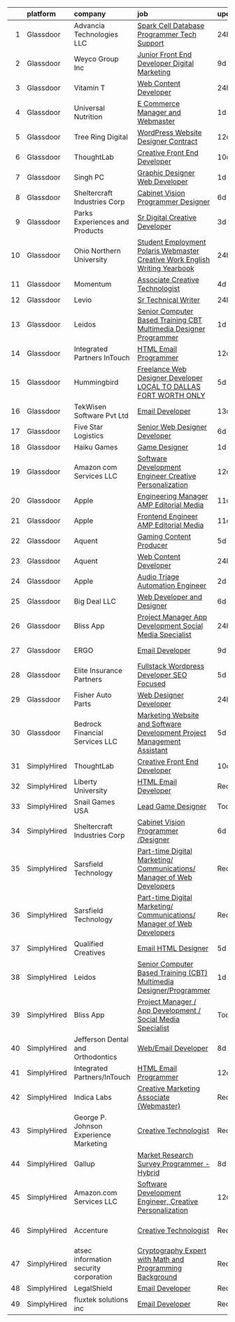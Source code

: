 

|    | platform    | company                                | job                                                                                                                                                                                                                                                                                                                                                                                                                                                                                                                                                                                                                                                                                                                                                                                                                                                                                                                                                                                                                                                                                                                                                                                                                                                                                                                                                                           | update_time   | location                 |
|---:|:------------|:---------------------------------------|:------------------------------------------------------------------------------------------------------------------------------------------------------------------------------------------------------------------------------------------------------------------------------------------------------------------------------------------------------------------------------------------------------------------------------------------------------------------------------------------------------------------------------------------------------------------------------------------------------------------------------------------------------------------------------------------------------------------------------------------------------------------------------------------------------------------------------------------------------------------------------------------------------------------------------------------------------------------------------------------------------------------------------------------------------------------------------------------------------------------------------------------------------------------------------------------------------------------------------------------------------------------------------------------------------------------------------------------------------------------------------|:--------------|:-------------------------|
|  1 | Glassdoor   | Advancia Technologies  LLC             | [Spark Cell   Database Programmer Tech Support](https://www.glassdoor.com/partner/jobListing.htm?pos=127&ao=1136043&s=58&guid=0000018267a92e9fb6ecbb5b707d817d&src=GD_JOB_AD&t=SR&vt=w&cs=1_70518ddd&cb=1659596517535&jobListingId=1008050215369&jrtk=3-0-1g9jqibmdkhrj801-1g9jqibmuia2b800-420de87f82c89afc-)                                                                                                                                                                                                                                                                                                                                                                                                                                                                                                                                                                                                                                                                                                                                                                                                                                                                                                                                                                                                                                                                | 24h           | Wichita Falls, TX        |
|  2 | Glassdoor   | Weyco Group Inc                        | [Junior Front End Developer Digital Marketing](https://www.glassdoor.com/partner/jobListing.htm?pos=108&ao=1110586&s=58&guid=0000018267a92e9fb6ecbb5b707d817d&src=GD_JOB_AD&t=SR&vt=w&ea=1&cs=1_959b7ae4&cb=1659596517532&jobListingId=1008028285226&cpc=B576E40E3A51D23B&jrtk=3-0-1g9jqibmdkhrj801-1g9jqibmuia2b800-0864ce1e1e6e8c6e--6NYlbfkN0C2wM9RKEAdoEZotfFaXSpEmhGLDXit4PIRXiY1cWrNKI8D1AUD9T14yWGaDgpOoa1yOUcfWwTzbFKLg4Ptb6fKgWvUdlITdb_LbB7xzYm3iedqSjRiN6CDg8yJrSWYJQRBVI-YkqqcTmQhRn3uYv9MdfxzB_HsdV7v4RNCor7Ls2Btnr9DzG_dn9cgI6ijFPTp1ckfaeezT4Nk-EBAF0WSwlWVp_Dg7dQnqrn2PpjAVKcdKonpqE-2pVQBBv3Oxx3hnbsSQ2iSZsx8Dnlh-Hisb2r3sdRy1Rp1oqcTIm-nyolDALQC40KYaJAljux-msYu1kJUddaJV1rPJ_9xTXxRRxrPQWHJKyN9eKepcm00tPoxYTTW02We7qfCRD6Q06G1wbUVWTniLyhI4hWeVdAheGeoLyGBRkdx-0vgy8rj2UFjm5ZE-JGGStqkuvc0Czmc8mWKJn714_z7AKbAN22enog8P135_9sPxnTSqPZUbwanQMT2vRclgaN5yeZ1LNlwzuJnCjuq0fPMagidzNRZK9dnxyusngo%3D)                                                                                                                                                                                                                                                                                                                                                                                                                                                         | 9d            | Milwaukee, WI            |
|  3 | Glassdoor   | Vitamin T                              | [Web Content Developer](https://www.glassdoor.com/partner/jobListing.htm?pos=117&ao=1110586&s=58&guid=0000018267a92e9fb6ecbb5b707d817d&src=GD_JOB_AD&t=SR&vt=w&cs=1_9d76c7dd&cb=1659596517533&jobListingId=1008050982939&cpc=2CAED5C921A5F994&jrtk=3-0-1g9jqibmdkhrj801-1g9jqibmuia2b800-9b47c492056784e2--6NYlbfkN0DMrcEu7yrtATojKJA7cEzGQ3FdRGWLh0CZQInL4ECGI6k5tN82kdM0OKoro5eXmjo25juUC15Bn1G4cRfi3ZWomLUombBVxYksRzLeiExQ_4Fim0RwU85ePscBrQDtHdwzZP8Ab7NonE8C-l656Cy7HQTPgWnq-6cWRaaH_V60TtGS9xVDvX7DEGazVZswTZe_7nDDzcP_njfIxB1S2I5H-TfpSa3nhYrnZl4l1t0ipEhLk17jeqJu3LFVRGsuv7Ir5fT95eBsE8gJnjJLYsDAnKUqrc0zP2fOj4W93nE39iBfzFKjdaCWZgKiZEzhk5Mgum1obI_u8YJCYs3zeoOumJ6CdQfH69u1Te2DhNaAo0DyFJl7WqVe_O_2D2f7QOSI8LdR7bfhfHPcgamC7GjtJNzpqv0jgsBd2bPaVy2QuHmtJVDSU5AHwVPJqJ58NNIPH-FcmKhnUg%3D%3D)                                                                                                                                                                                                                                                                                                                                                                                                                                                                                                                                                                       | 24h           | Remote                   |
|  4 | Glassdoor   | Universal Nutrition                    | [E Commerce Manager and Webmaster](https://www.glassdoor.com/partner/jobListing.htm?pos=104&ao=1110586&s=58&guid=0000018267a92e9fb6ecbb5b707d817d&src=GD_JOB_AD&t=SR&vt=w&ea=1&cs=1_2121bf4b&cb=1659596517532&jobListingId=1008047059403&cpc=22ABB673398E21F3&jrtk=3-0-1g9jqibmdkhrj801-1g9jqibmuia2b800-5a0ce60399e956e7--6NYlbfkN0DfhRLDY5E7BVY3xhBTAobuSaZ3WR2SqAJ-w4NHeQGDZ7IzEziFaDSE7AOGNV-rMUl3NURWQYvXixWGnhzd7FDwHeo8VpCU61AJefUcY6jIpQr9fMcHe5_Tc2LUsx8frwiH-AbuBGpg0eENpAsKoNV45Spp2-m-Xp7iUoy317tBOjScXipCI_3bV_3m9MfzGO320MmFcPter5Xm6WYhDhCawzRT5q-BI8yzoBOZP2vnj9iAQk72Vwvr0GygAvDiF4vCF6BFYIOERyu8UIRK6q_Lv9-50Vp9zDvwqHYnDVg5O_-AkG2I0_DrSqWK441S696MufC6mraYcs6yG0dnD0sxSEvYJHg0lZ86yWVfo3k5xRnLpjxkGe9CD2ik7SbMRyKuY9G_SSj9vVqy6f9Cen8L_871nPvyFiDrhLF9eU5EpuaHZQgL3M7kc36Cdud92_wPAIjd8OvqMtqwdvHt1uvX7PvO1LkweUUm1xmQdnqRxa1aizCAvf36Dnm1UScQ9E4kmkaw-fntGg%3D%3D)                                                                                                                                                                                                                                                                                                                                                                                                                                                                                       | 1d            | New Brunswick, NJ        |
|  5 | Glassdoor   | Tree Ring Digital                      | [WordPress Website Designer  Contract ](https://www.glassdoor.com/partner/jobListing.htm?pos=118&ao=1136043&s=58&guid=0000018267a92e9fb6ecbb5b707d817d&src=GD_JOB_AD&t=SR&vt=w&ea=1&cs=1_46f811ce&cb=1659596517534&jobListingId=1008023268607&jrtk=3-0-1g9jqibmdkhrj801-1g9jqibmuia2b800-8a16198373301fda-)                                                                                                                                                                                                                                                                                                                                                                                                                                                                                                                                                                                                                                                                                                                                                                                                                                                                                                                                                                                                                                                                   | 12d           | Remote                   |
|  6 | Glassdoor   | ThoughtLab                             | [Creative Front End Developer](https://www.glassdoor.com/partner/jobListing.htm?pos=120&ao=1136043&s=58&guid=0000018267a92e9fb6ecbb5b707d817d&src=GD_JOB_AD&t=SR&vt=w&cs=1_3a702f1d&cb=1659596517534&jobListingId=1008026573735&jrtk=3-0-1g9jqibmdkhrj801-1g9jqibmuia2b800-80fdb340d35ef9ec-)                                                                                                                                                                                                                                                                                                                                                                                                                                                                                                                                                                                                                                                                                                                                                                                                                                                                                                                                                                                                                                                                                 | 10d           | Remote                   |
|  7 | Glassdoor   | Singh PC                               | [Graphic Designer Web Developer](https://www.glassdoor.com/partner/jobListing.htm?pos=109&ao=1110586&s=58&guid=0000018267a92e9fb6ecbb5b707d817d&src=GD_JOB_AD&t=SR&vt=w&ea=1&cs=1_b5c6b8ec&cb=1659596517533&jobListingId=1008047935746&cpc=C63BD00756FD6F58&jrtk=3-0-1g9jqibmdkhrj801-1g9jqibmuia2b800-5c368c8f1994bc4b--6NYlbfkN0DqKMLcAIUKHWfrqBJvvS4sZmLmWZERQ79hXB6mVECSt8bvKOSjQVRuQro0ibVYf6hhkuB1lcUTL95g7zFvLu-N4_KPCJ1y54_XUEepgGiRgHcYBT82qYwY_lTufcJG4q9oTFvb9UHTCXZaW_b3Lpwzp_uc6_Ffca__N0ILXJqFPIHyqhrd2ec-pCQ-EfM1C75jCM046Y0DtYTV0PsEcOeU8Nlh5kyGAGd18l2dAU-k_wKXbQYucHXqkf7o0a-ByfsR5cI0VIimu-4gh0QpQFmbZAn4DyLQkX9Oa1yl0ut1fz-OBY1tQ1KajMFJz_-X_GihjFRf8f-H955Aa-Vl9iFVzR3zNhFOL9RyzEccwz73ZueDi65ce5UQVnWemxLZOg1jgai8XCCclG8h8w8Dl8YKK94oVJSV_egUOs4VOnHz8qBFq3TVU9oo_RvXNEuVX8IC_FQHNcGb0bxvYq-od1a-fdbOXtcfwk12fp_yEaVwI8vup1o4w92w3bZX41lKaj8%3D)                                                                                                                                                                                                                                                                                                                                                                                                                                                                                                       | 1d            | Remote                   |
|  8 | Glassdoor   | Sheltercraft Industries Corp           | [Cabinet Vision Programmer  Designer](https://www.glassdoor.com/partner/jobListing.htm?pos=119&ao=1136043&s=58&guid=0000018267a92e9fb6ecbb5b707d817d&src=GD_JOB_AD&t=SR&vt=w&ea=1&cs=1_bf153e28&cb=1659596517534&jobListingId=1008036007552&jrtk=3-0-1g9jqibmdkhrj801-1g9jqibmuia2b800-a09b330ed50b396d-)                                                                                                                                                                                                                                                                                                                                                                                                                                                                                                                                                                                                                                                                                                                                                                                                                                                                                                                                                                                                                                                                     | 6d            | Remote                   |
|  9 | Glassdoor   | Parks  Experiences and Products        | [Sr Digital Creative Developer](https://www.glassdoor.com/partner/jobListing.htm?pos=111&ao=1110586&s=58&guid=0000018267a92e9fb6ecbb5b707d817d&src=GD_JOB_AD&t=SR&vt=w&cs=1_f9da0792&cb=1659596517533&jobListingId=1008041989996&cpc=1CBFC3E34E2A31FF&jrtk=3-0-1g9jqibmdkhrj801-1g9jqibmuia2b800-a2226ded8fb2ed5d--6NYlbfkN0DAFTyt7pbDCC2JPO79CSdi1dIb81yjczP5qsKcZIxgiRd1qisRd4re16D_VG3-wzVrvaA4f4bC4kj7fm7-hmlU1Th1N4zf-b-RUuHy9YNoAce_Hw9TsL_bNmwVzSPJbtl3nTd4LUG-UjVXkrwZ-K7RlNVKiI4OqnG8DhrpkJQUkefMsA81Py8L014JTmLGIVisw5hGPvhHqdQM6Pgu2tywA0rhdHD_GVBY5_dJptaP9sAkIhKsuHbBgW-CmwFES3usRENTDuaNrMeOwjAhc54djvizqc9clGD8w6ZZsEHNSu1x6WUO_fs6Nxr0ZlHvUE5vy-RAmmUCIPR6Ps51T1gbnP_KWjcnq13oZ5nOa_PG4VTiIOLHeRnNQVP2L_4YLnctA9MQ6xib7AhHXX5hkB6fWMWMsPOtuvId6LWAE6koSAdL19_qinDAsgKJ8PZU-xU%3D)                                                                                                                                                                                                                                                                                                                                                                                                                                                                                                                                                                             | 3d            | Tampa, FL                |
| 10 | Glassdoor   | Ohio Northern University               | [Student Employment   Polaris Webmaster   Creative Work English Writing Yearbook](https://www.glassdoor.com/partner/jobListing.htm?pos=125&ao=1136043&s=58&guid=0000018267a92e9fb6ecbb5b707d817d&src=GD_JOB_AD&t=SR&vt=w&cs=1_6f94a97a&cb=1659596517534&jobListingId=1008051606567&jrtk=3-0-1g9jqibmdkhrj801-1g9jqibmuia2b800-01cc57b007123226-)                                                                                                                                                                                                                                                                                                                                                                                                                                                                                                                                                                                                                                                                                                                                                                                                                                                                                                                                                                                                                              | 24h           | Ada, OH                  |
| 11 | Glassdoor   | Momentum                               | [Associate Creative Technologist](https://www.glassdoor.com/partner/jobListing.htm?pos=129&ao=1136043&s=58&guid=0000018267a92e9fb6ecbb5b707d817d&src=GD_JOB_AD&t=SR&vt=w&ea=1&cs=1_56a3b0b2&cb=1659596517535&jobListingId=1008039176277&jrtk=3-0-1g9jqibmdkhrj801-1g9jqibmuia2b800-e48bf53b650c345b-)                                                                                                                                                                                                                                                                                                                                                                                                                                                                                                                                                                                                                                                                                                                                                                                                                                                                                                                                                                                                                                                                         | 4d            | Saint Louis, MO          |
| 12 | Glassdoor   | Levio                                  | [Sr  Technical Writer](https://www.glassdoor.com/partner/jobListing.htm?pos=106&ao=1110586&s=58&guid=0000018267a92e9fb6ecbb5b707d817d&src=GD_JOB_AD&t=SR&vt=w&ea=1&cs=1_4b475be6&cb=1659596517532&jobListingId=1008050046503&cpc=82ABD2B5CEB98952&jrtk=3-0-1g9jqibmdkhrj801-1g9jqibmuia2b800-8540f0faac2cf488--6NYlbfkN0DBoK1Jio9fP4rDiihF2iuspMZlKY6tB_9m3nT1lW7RsLpC89fnjRZWzH9nZ4_uwe7pga04Vv7h_MBeB0e_ucegTP9ZBbB9I2oLGHr__OPXZOVMoq0xjKHv5ZUdUVDOP5NHQpVEMZD43fk4BY7W1HUbNZcyNZM3dsni_9GDVhRMVyg2T0Nq6SQjLGtsOlzak5HrAcqf9A0hxloSizpi8B2_CIo3TbzTudLHG_S94PZQwW6uUXkJ2w6vcYM2r2ZJjumq5hJ-yeYECwZL7_h9hDuSn1UCkhMJseNJyTcEo1aqDR5-qag_4f9M7XLawn7hDk1IBScC5OW3KvvlniwTpKOg6jmfexH87ndLjfxMChhKSU6Ro-026JG4exFdGr3ncf1BEAV7_azbOpqKvhZ40jk90o7HjpyFNXlGBFgLKerPwiKiv-5kfqDADKlnJ6GhY2_mGeVGNECZCSH7CWLQ-MkoN3snramjYx6YvGShDhiMfaqRR0r3JZ4nLl_VmE8Ka2up6PiZ3TjUXg%3D%3D)                                                                                                                                                                                                                                                                                                                                                                                                                                                                                                   | 24h           | Remote                   |
| 13 | Glassdoor   | Leidos                                 | [Senior Computer Based Training  CBT  Multimedia Designer Programmer](https://www.glassdoor.com/partner/jobListing.htm?pos=102&ao=1110586&s=58&guid=0000018267a92e9fb6ecbb5b707d817d&src=GD_JOB_AD&t=SR&vt=w&cs=1_3de68cf0&cb=1659596517531&jobListingId=1008048615878&cpc=7E331B339EFC28D0&jrtk=3-0-1g9jqibmdkhrj801-1g9jqibmuia2b800-8a67ad533d4ac665--6NYlbfkN0CZUO70VSdYKA8PR3jfrSh5ljhqJhfDt0PzQCMubt8cRihWbmqO_-Ccw6DGinMZCyK3Duz__QFktc6Us2fwMv0dMcHnSIGQwaMdpDLG_Iio0_oG7baoiBkyv1hfQu2PFyA8BbIhj13hlj6YwFWRMnpOR_oD0FtSgpVUxiBVJJVJq3omTfwBPETp3-AzPDsHxLSmGAUE-8dZKTbOdqfCEel2HMC_Qah3u7MWB2I7zC3R2p3TL-RSR-7O3KEW6_CXDZQzkpOAIii21iQ-VH7Y-k_UeWFmn17ujIzpYOClBaMMCDNSCn0-5eDMvkLDi5TY2_IYWQ-Jh3OTUfxIlY38UHbgprMZn7dQKzvuen5okQMeCPD7dsg-JUvZGb8SwDitmuOnIBvvvAOWcgp2CJHyd0QO-xKScm91PYLdhcGHGf_fLN-L76cyJ7uDnW2G77-k-8h8GWUWavrO-ZVdGyZct8JJDGYATw2jiXxinU9lYO1Bi6rk4S7etlnkkkQpp4htjTmUSkHZMxrt3Sz4PudfoENxCvVh6IDK7rvMX3z_uMeV0zglb_k_5E47xJifOFbakfpNyZ2RyLv_xMb2-O9i94feBcmvDOuKh6JktTpYkJn7bVquHiza9zLdEK77mGOtP-p47G1IPEcZqEBTPLUopvwJDSBRJYKHhMVDtEAGiSedJiYQ9Tx6dH08)                                                                                                                                                                                                                                                                                     | 1d            | Reston, VA               |
| 14 | Glassdoor   | Integrated Partners InTouch            | [HTML Email Programmer](https://www.glassdoor.com/partner/jobListing.htm?pos=124&ao=1136043&s=58&guid=0000018267a92e9fb6ecbb5b707d817d&src=GD_JOB_AD&t=SR&vt=w&ea=1&cs=1_7962987e&cb=1659596517534&jobListingId=1008023210574&jrtk=3-0-1g9jqibmdkhrj801-1g9jqibmuia2b800-4b4a724bd138c34b-)                                                                                                                                                                                                                                                                                                                                                                                                                                                                                                                                                                                                                                                                                                                                                                                                                                                                                                                                                                                                                                                                                   | 12d           | Waltham, MA              |
| 15 | Glassdoor   | Hummingbird                            | [Freelance Web Designer Developer   LOCAL TO DALLAS FORT WORTH ONLY](https://www.glassdoor.com/partner/jobListing.htm?pos=103&ao=1110586&s=58&guid=0000018267a92e9fb6ecbb5b707d817d&src=GD_JOB_AD&t=SR&vt=w&ea=1&cs=1_c1a9ef60&cb=1659596517531&jobListingId=1008038353845&cpc=61B26E8FEFFA679F&jrtk=3-0-1g9jqibmdkhrj801-1g9jqibmuia2b800-6b9bd44cb71ec0a0--6NYlbfkN0AY4guaBc_odNxnJHTncvfwFu86WvDwtbc_K-gSZc1x5K7wdWHYCJnRhc0BEaIQIUd8vFYjU1_FI9NcsDjwHdImEPxd_ADqdj3xXEqiSd8xlQVVmIPoR5eMXuvfuP3Sp8LjBjI2JP7AQpBNOxgAV5D5HdIpr2ZJ538jsorUPfmLKL4MMVWHX7gAOvk0iQvaatrOVfI3ujCZER7GtLh3cCFONhd310vPkjdqnVc1AcV-bB_gBgAo20ys_3YfCBvJZFEmArSIRfK1D4b4Obw1VoF57fx3lbVN7hI5uvXbvamT5UN7RrFDPu-5hM96OD4-RjkkVJBePQ2lBnOfKS0mLCqG3MTP0OjDfGrUr0t2hlcN8lApCjPh4ENJ8J3_9OSjZUz21nQbx-y7SFA1m435ysR2Dzp2o6JgzA2hoOnO3LGIFeyfFLE_8TaJMeLK1yaXNd7LHwYsDXUrDP8pT0m50o30nEWqlfbFpWzkbLZmLeLYO95J-oLYfl-GDeGHZkxx5fwUXyj6OKMd026IIolR7mb_mdjXOsG5wDokmGYJ5Da8SVC3xCMcdumd7X6Qc4-Jkw8%3D)                                                                                                                                                                                                                                                                                                                                                                                                   | 5d            | Remote                   |
| 16 | Glassdoor   | TekWisen Software Pvt  Ltd             | [Email Developer](https://www.glassdoor.com/partner/jobListing.htm?pos=121&ao=1136043&s=58&guid=0000018267a92e9fb6ecbb5b707d817d&src=GD_JOB_AD&t=SR&vt=w&ea=1&cs=1_382dd65c&cb=1659596517534&jobListingId=1008019853083&jrtk=3-0-1g9jqibmdkhrj801-1g9jqibmuia2b800-990f2bd91e40ba0d-)                                                                                                                                                                                                                                                                                                                                                                                                                                                                                                                                                                                                                                                                                                                                                                                                                                                                                                                                                                                                                                                                                         | 13d           | Remote                   |
| 17 | Glassdoor   | Five Star Logistics                    | [Senior Web Designer Developer](https://www.glassdoor.com/partner/jobListing.htm?pos=128&ao=1136043&s=58&guid=0000018267a92e9fb6ecbb5b707d817d&src=GD_JOB_AD&t=SR&vt=w&ea=1&cs=1_0758a301&cb=1659596517535&jobListingId=1008035927246&jrtk=3-0-1g9jqibmdkhrj801-1g9jqibmuia2b800-b10de1e3c9d8b034-)                                                                                                                                                                                                                                                                                                                                                                                                                                                                                                                                                                                                                                                                                                                                                                                                                                                                                                                                                                                                                                                                           | 6d            | Remote                   |
| 18 | Glassdoor   | Haiku Games                            | [Game Designer](https://www.glassdoor.com/partner/jobListing.htm?pos=126&ao=1136043&s=58&guid=0000018267a92e9fb6ecbb5b707d817d&src=GD_JOB_AD&t=SR&vt=w&ea=1&cs=1_5807485c&cb=1659596517535&jobListingId=1008048307440&jrtk=3-0-1g9jqibmdkhrj801-1g9jqibmuia2b800-4a3aa3a02d2f231a-)                                                                                                                                                                                                                                                                                                                                                                                                                                                                                                                                                                                                                                                                                                                                                                                                                                                                                                                                                                                                                                                                                           | 1d            | Remote                   |
| 19 | Glassdoor   | Amazon com Services LLC                | [Software Development Engineer  Creative Personalization](https://www.glassdoor.com/partner/jobListing.htm?pos=123&ao=1136043&s=58&guid=0000018267a92e9fb6ecbb5b707d817d&src=GD_JOB_AD&t=SR&vt=w&cs=1_9a481ffc&cb=1659596517534&jobListingId=1008023508743&jrtk=3-0-1g9jqibmdkhrj801-1g9jqibmuia2b800-58db2169cdbec0c2-)                                                                                                                                                                                                                                                                                                                                                                                                                                                                                                                                                                                                                                                                                                                                                                                                                                                                                                                                                                                                                                                      | 12d           | Remote                   |
| 20 | Glassdoor   | Apple                                  | [Engineering Manager   AMP Editorial Media](https://www.glassdoor.com/partner/jobListing.htm?pos=114&ao=1110586&s=58&guid=0000018267a92e9fb6ecbb5b707d817d&src=GD_JOB_AD&t=SR&vt=w&cs=1_d539201d&cb=1659596517533&jobListingId=1008024270607&cpc=A65DF3A704A48F9B&jrtk=3-0-1g9jqibmdkhrj801-1g9jqibmuia2b800-489160a5bfd3f0e9--6NYlbfkN0BvKrLyj5gPmtZO9T8euul8TCxuuKNOtzRJOomxnwSEodTz2Bc-sPZl1dBMH13w-jOgyS3SlWV-Sgcv1TsyDpDhOvVjTfsbnizTnydvbZqFHAj3zBhlfjKg-3I-lW9zJ-SvJ7X6aCXy3WaP7QzmxebHTrLCTZVDenejh7u7tZQWxauR8KBwvRKp-sxWp3OhWJk7reFzaWbP9Jq1wSsYW8rt4_MDF21yPGpaE6jUSjnSHquSd4gWQuv3lWQATt08mWcV2skeY4Mj5ZGd19U3hCstBz9d_6-K27SDgaLChqzZ6AgYSVneBKVVM0ABT8MTpkPKnlRJyyYOazfr-8fmRGnvyBmlAe1CYurGx9EfG_cnzGrF3Ke8mbGYSNzi-8QgKhYJT-c8hnnkT_pO0NMzcKoW2ggjvv1Clvw6D32HB-V506i9YG7duGiKgBT38MglgGOzy62C9ELoNT8ugpAsWCcHRx4c82PFkpaL08GOquzU2zYy5oHDt2jRTd0C7qcwflDr-hIkfBjNKQuBQmGQxFRHOY5TnHd79LihArwZAk_GxS5UmCK4_fEWWIjci736_8RQveS1SxkTqnsZOxR3M22JdxsusBMnTkeOvDIuMG3nyRbAT6YGzVL8cTmW_HCnUZNcDYqigiNkkyfctWB7x48P78JfWXG5hLuu_r8R6jmPDTGuEPC5Nv3lOtTJe8C0kvdX9FWW7Wp52lMEh6ZviKTq-iQfHiFIa3iDI7wwG292YaVEhWhx7tCFyl2dO7gn0khS-yufk2AMD9P_rBlNrwiJD52c0o_4lZtdQUkE2bFUE06cEYFdBwXBkxQFVaoUDVLqfybW3q0zBGbtmnZeV9cmUdYF4q0SwGdl_8Oqm7igb7HYEUP9lC_Hki9G3dCLqOrmLw5WyCqAlJxb3MVIabUVgl97_8SFXsChcNsOsvfw2cczfEEwZ2nBvnBy6gl48-Et9S1S-MlBjyH9fuNb20p5NJx5LkOYM-I%3D) | 11d           | Seattle, WA              |
| 21 | Glassdoor   | Apple                                  | [Frontend Engineer   AMP Editorial Media](https://www.glassdoor.com/partner/jobListing.htm?pos=113&ao=1110586&s=58&guid=0000018267a92e9fb6ecbb5b707d817d&src=GD_JOB_AD&t=SR&vt=w&cs=1_a61501a2&cb=1659596517533&jobListingId=1008024270606&cpc=B076152010A3B66C&jrtk=3-0-1g9jqibmdkhrj801-1g9jqibmuia2b800-4b12b3431833ffd8--6NYlbfkN0BvKrLyj5gPmtZO9T8euul8TCxuuKNOtzRJOomxnwSEodTz2Bc-sPZl1dBMH13w-jOgyS3SlWV-Sv2D3n2qcGFHxcPB3OioAnFnSFe4hwGDEvSMsaJ9hBGzp8alAMOYBC6ct_BKrwcaAcow-v6PpWGdkyqueeig1epL8hR_5vfllRybp1SmEW1hEBmZkiMS-cc-orLqe2TzJjF5zJ7T-jwx2eKv3yNQqgZudEmpxmMmCJbjgeV0QH6WoCm8ZFP0cd8wcS9vMlcgW23iS8w41ekh8LQfPx11WVUiwGQZMKh1mt70lkyPIwOaUyO5wjfYHi8Z2bAl8vjDkit0kBV_H-zgx6K0auQHkQkn4Vc9KSfgsPB0rXNdaORe_V-D9pe5NjWtRQE2oQDp9wkSYEIxxfu0rq_hPwR14YZFEN4U8-kntqCczznFJaE0J2t1ulWCaBAp6INm777YsG03ErnX4EpkuHzDGXmuyzX__P9_EWnLmf8SK5A2vI8ZUoKMH6H5H83erfQ-w-val6x0GpU8JWvYs5AapxHhzazCVW8yOMuxc_hXw8wppvKt6wZZ8L5EcRr6sHQrbXrvzQRycUFIKaArXye_eDR1-ucEnL5YDdf6B3wj5l4RzcIVsBwDVDgOlo42lDbCCginQpMoRn8NZ6tpgocKw9w1F0ji-AfgB2HHUGeLsFugUgK8EpZaIiODCLFgy4NsVYT2KFMfjLBDF78qLElVkTkiBgSpCVTZVuDr5NDJDVyxBd1xmzoq9GDc3eAUcXj4p3lPI1RD13w_wIEJNlqdVAjPWiAvdF-3N1ZoCZA4CMZWgSzscak18fPenSCEAIujG7NzAgF15KjN3ZS-zcZtlSBwMAG0RWeXuDMeS7LBdHxNIYN-TJP5IzlOpx_dJH1kw996HGgtLyUk-uOQQXciFrAanBanx3ufkDoUkrUh1xcjOF_yCSd_tN8PhSY1i07RBkeop7OWS6-XqfVzxcX2ljTxrs4%3D)   | 11d           | Seattle, WA              |
| 22 | Glassdoor   | Aquent                                 | [Gaming Content Producer](https://www.glassdoor.com/partner/jobListing.htm?pos=115&ao=1110586&s=58&guid=0000018267a92e9fb6ecbb5b707d817d&src=GD_JOB_AD&t=SR&vt=w&cs=1_78a1d949&cb=1659596517533&jobListingId=1008038667563&cpc=A65DF3A704A48F9B&jrtk=3-0-1g9jqibmdkhrj801-1g9jqibmuia2b800-33c75bf263824ddb--6NYlbfkN0DMrcEu7yrtATojKJA7cEzGQ3FdRGWLh0CZQInL4ECGI9gD0Wolx9R2v-Aex0-GK07GDDYnO7rOFjoeWSaP8ONnMxQHs9knQoZybrYRhxaaPumYAzO8FriPu_NwZULDvbrQhiW6haB-stWEFeLqKe7gGTtL1MPYupFO4Pd_k1t400jBCx0C_y1seltMK_1v9eKAquofGOjP08uvH3LS4kJEw-cSWOILXHdpDgk28hwhNhZUisbEUMByOXMkWoj-ZJAlfjrb7JWpAhU3zMaOGXdiaXaQubhCjVTx-Ppu_5puXNadLoGLck9sdRjfXBdS8vnnM4h9PJRyc5pacD6GfJYlvnj70LTnR1UhS-aEVuTNFvBgeTEPO1L22rpmPZhrwOEYVK90YoeyRTShUOdiiEGVnHu9FCvjD9FZC_biyhHNySXR5i2f8eyYlw61oG3zdH4%3D)                                                                                                                                                                                                                                                                                                                                                                                                                                                                                                                                                                                   | 5d            | Redmond, WA              |
| 23 | Glassdoor   | Aquent                                 | [Web Content Developer](https://www.glassdoor.com/partner/jobListing.htm?pos=116&ao=1110586&s=58&guid=0000018267a92e9fb6ecbb5b707d817d&src=GD_JOB_AD&t=SR&vt=w&cs=1_d1cfc170&cb=1659596517533&jobListingId=1008051207584&cpc=2CAED5C921A5F994&jrtk=3-0-1g9jqibmdkhrj801-1g9jqibmuia2b800-e08a8f8f348d910f--6NYlbfkN0DMrcEu7yrtATojKJA7cEzGQ3FdRGWLh0CZQInL4ECGI9gD0Wolx9R2EDT7B77c2cRSY10wi-ePXNheSG7gDjxa5FNCFbNmEIeasKKYA0ugIgJ5M5hiwxoAqjcchqTo84j-mAea4vEC6WHXpYSprIu2IMoIXs7a8Uf5aMXHaokhYdDr4LT4qP6Vwbwzn2LgPGEwNQSbEMNAMwzdkgCrnB9CPO0JT9tsr5t0A9lo3zyjpRpQCVrY-z-4mwIzzfHHBno61hLtu-xQKzk0YKNPvxBxV_6pFuXJvzp8Q4l1gUboq157phkjhiTCnvKHLvVVnDeo_1LHKiuhNuzDmZ2NzsUca9_ECjLj6AjzXTCXf4LajN3107ERcbY_K3addNXwkOzIZoAu9kZ_R2htN5MDdY1bbdyisyaneaf5xZpn4CeYpPgRBr_6ri1OfTqW5kBPppPvhR-kG1NkAA%3D%3D)                                                                                                                                                                                                                                                                                                                                                                                                                                                                                                                                                                       | 24h           | Remote                   |
| 24 | Glassdoor   | Apple                                  | [Audio Triage Automation Engineer](https://www.glassdoor.com/partner/jobListing.htm?pos=112&ao=1110586&s=58&guid=0000018267a92e9fb6ecbb5b707d817d&src=GD_JOB_AD&t=SR&vt=w&cs=1_b31b5196&cb=1659596517533&jobListingId=1008046042859&cpc=8795CF9063CD573D&jrtk=3-0-1g9jqibmdkhrj801-1g9jqibmuia2b800-0fab0682647fd72b--6NYlbfkN0BvKrLyj5gPmtZO9T8euul8TCxuuKNOtzRJOomxnwSEodTz2Bc-sPZlt2Zgji_QUXGcKuOkWIrgOAYgu0CyBvfr27F7CT7PtRTKif-OMXm_SHlRcGhot_dtFQ5W4oeFZ6xNG22aTURHgfWa_rNXFv1RTwVdTuM_exeRwUYhIr-qwFy17q93pBhx_imeAzzptpEynW2GjgsXRd5XORSmzrAElW0oNvnL8B55_taGvwfapsRAJMEr7dDVqgkhSSYCayjK6udvW1n5lSeBhN0kdKkjHxdblJfx4CfLdRdTAafXDXdhXgeA5ptwyruokEkt4c4cfLSgAWmn7luMCBGi0hFN72vrflQ9jPYxW2mo0aOhFOtWjET_ZaSsAWkRDdNvC4fVMfI38kseIgI3clu3jHKVCY0tY6pX6YP3uXrJFC1AIk6b61c2BOp1rHVYmu3FrVd_trI-RDjCLcadSf8OH4-Ofu04Z3dW2FDZE3V48o8bati37uHnSiLpG1rssNQvXlzAv8S53sNd54jC-Uypc0J5ZziCEPP14wk2Rd8-oHHvS3DAofi49UmpKHLzaYdwbtx3k0RECR2XveWx-owGr0gB5kxYZ5TAmLsr61GER6dj4adfeXVrYaiDrn5WBV298TOE5yiTsPepjzRLbAVasGit93lA6lp_nNXRcGOT7fd3LU5k6dHvHKXxO4_vbyetep7IcNP_vXjvcWbjdnJEts83KbJvLFzmcOUNSSjF7Tkdy4vnyXMJtZpt88z3yPznRf-4cJNG9RC3QPzPjZ2BBrX_j-KKehfqd6UXwWo-k2p3ePdTjYhbp-bwIig6qs8mpyfD39JmaUuk0tqn1eUqKFLwkTJanmAcpjwLQGkkSzelWVtZ8hNfq2gkOi2eis8N8S6rdxHzESh46Ne5tbrBzO30BTpFj3ReYSlGL1UA1h-Re3ICeP0AW7L5jhUordyc6XqP2U4-LsVQL7txh5-ZNQzP)                        | 2d            | Cupertino, CA            |
| 25 | Glassdoor   | Big Deal LLC                           | [Web Developer and Designer](https://www.glassdoor.com/partner/jobListing.htm?pos=122&ao=1136043&s=58&guid=0000018267a92e9fb6ecbb5b707d817d&src=GD_JOB_AD&t=SR&vt=w&ea=1&cs=1_2a27fda9&cb=1659596517534&jobListingId=1008036489880&jrtk=3-0-1g9jqibmdkhrj801-1g9jqibmuia2b800-58333a8b0554d725-)                                                                                                                                                                                                                                                                                                                                                                                                                                                                                                                                                                                                                                                                                                                                                                                                                                                                                                                                                                                                                                                                              | 6d            | Remote                   |
| 26 | Glassdoor   | Bliss App                              | [Project Manager   App Development   Social Media Specialist](https://www.glassdoor.com/partner/jobListing.htm?pos=110&ao=1110586&s=58&guid=0000018267a92e9fb6ecbb5b707d817d&src=GD_JOB_AD&t=SR&vt=w&ea=1&cs=1_ec78c8bd&cb=1659596517533&jobListingId=1008051792749&cpc=654405A9B1E0A9F5&jrtk=3-0-1g9jqibmdkhrj801-1g9jqibmuia2b800-0fbff5077d6e4177--6NYlbfkN0CY12vTml02lr5_gvqCnOB1W2ips_1eHfdshtGyRnFTW7-RQmanByxHBQ8yWC15dHD8Jn4IpJBRVfNOfX58bglran3WmPylewVGeIN79oUJw_HID0COSj-Q_A8bQrc_FSzjamnB_5wwnD_Rc3kPV4SseeEj3wJg5gE0gUgDoimA2dywslJr9Nn6DkzOvzOut_4Tq0_1s3GQ7Yqfyw6esGgWzDIpjvBQrSRjVrX4lWxsw4JK-mwKsCmJipPPpe9qpWg_bWCkSU14ylYvO1aX29o2cwEELLBZG1ULBhCdMjx5P6Z9qaU-e8czCVzCzfQ16xfBf5yg-LJ5lh4h4qJopQciWnR1yU1QRx2KSc2dLac1_zPO0WL_FxiJpXgQdzYpYWmdF0XcSRodWqBLTilDeQliOPjOFbsZRqbHJm93Zy3g7bVk7zQV8z9m5PidaPyDmuwhkDZBJt3-FdDXcgM4ZEwh7zRhAWBBtcAymDutSy-zdsADcjHP_ae7aZR7MvioSHs%3D)                                                                                                                                                                                                                                                                                                                                                                                                                                                                          | 24h           | Remote                   |
| 27 | Glassdoor   | ERGO                                   | [Email Developer](https://www.glassdoor.com/partner/jobListing.htm?pos=130&ao=1136043&s=58&guid=0000018267a92e9fb6ecbb5b707d817d&src=GD_JOB_AD&t=SR&vt=w&ea=1&cs=1_e529f931&cb=1659596517535&jobListingId=1008028371596&jrtk=3-0-1g9jqibmdkhrj801-1g9jqibmuia2b800-d93bab4517ba546e-)                                                                                                                                                                                                                                                                                                                                                                                                                                                                                                                                                                                                                                                                                                                                                                                                                                                                                                                                                                                                                                                                                         | 9d            | New York, NY             |
| 28 | Glassdoor   | Elite Insurance Partners               | [Fullstack Wordpress Developer   SEO Focused ](https://www.glassdoor.com/partner/jobListing.htm?pos=105&ao=1110586&s=58&guid=0000018267a92e9fb6ecbb5b707d817d&src=GD_JOB_AD&t=SR&vt=w&ea=1&cs=1_a3371f24&cb=1659596517532&jobListingId=1008038395004&cpc=C3517E2410EFB392&jrtk=3-0-1g9jqibmdkhrj801-1g9jqibmuia2b800-bac5af38a22fd622--6NYlbfkN0B4jp5mfsiLEiFpPCxOna81i2z6rJx9ZIZWhVZJ6SFnYdlqv0DYR-dLNVlotwSV5EKTOTGIqqH9MOwg4rhelRZB8nc4OXusQqrymGw04Xwp5gRqxTbVhizsiMBm8IksntOKytpg6xkZ6i19zWe_rKdpoPKqmNgbBJNhe5wOzGUoj74mFy7Cl_Y5UygQLKCA2UULTVr2dkCtXlZKh2-62qdflb9aW_D-ETCXZFFuxcu2X3su7CTDMlUR7y0iDRIP8y8qZ0GsOSYfAwLzQbe9F2l_BOBh0kAV4mRe5P6DqT2abLZhQ95DSbEmKEYUh2iVLXPHxF0jtKZIdLNVF4MXBEsPBKsSrz0WfFo8fFhgQ2Wq3VIztMCMR3xYKwW9snSLctOO4QTQWSSeS19gOK3KjKJmfiDO5ouPyPtcOtaixzYK_p9FN3o2QRe-awv7t1vHrkj9Y8Msi2U81rIbyplyTs1j7kP2MW3Ml7KWJryASL-H-29k2QHh8mNDBZ0wGf2qmFkWtO3_mpTnVSK0hEonGM8HGMaTKOyBx5g%3D)                                                                                                                                                                                                                                                                                                                                                                                                                                                         | 5d            | Remote                   |
| 29 | Glassdoor   | Fisher Auto Parts                      | [Web Designer Developer](https://www.glassdoor.com/partner/jobListing.htm?pos=107&ao=1110586&s=58&guid=0000018267a92e9fb6ecbb5b707d817d&src=GD_JOB_AD&t=SR&vt=w&ea=1&cs=1_8b3e7b64&cb=1659596517532&jobListingId=1008049980771&cpc=F1339989C5CB8906&jrtk=3-0-1g9jqibmdkhrj801-1g9jqibmuia2b800-72e4c7244d33f192--6NYlbfkN0Ci1lZOkl7EPq1Tb9zx0TJtXKBHyuTkDgU0qmEursmk-wy6jDEKq5D_vKotDGaed2QlfOqkVYAWx6hcnxi-4JOxx5HG1Z-wFifsTVs63qx2r--kKmchPM2AXhBBngzdw7Ex_D7CtZL4MV4vfjyI2BHpvGCE-M1clj1qjIt70bg6qvUUXiRYWdSnNvdWxdtMgUbZP6BGTS10ZHlxb4sIUNzLnz0RbziZqzpZKCuXI5t5SmnzCgkyJtWdG9A5U4yMQ6WcQ5sgdlKO6RNeJPA5MWys-igHwoKbBMm3BM_uKVP1UTgrmwW7WllKOKKeQXFNi3aP9qbcIbBmPQ7tlsAegHMfVrZELXerz8x2GKvmeifZhRmkXImr3vSb2H6YC2CZZRpNrReAqMxRfqZsRrJlWqW8O1VUW1G0ZG7rfoA0HvsTyg8d5guTm5XeyIM_sx2geUR1G6XeGH4QdPdL9hthmMvWShsRroFKGxGqe8wU7_fUwsArXJuOuzlJR9pzHfS3zwacwX9dtNGliA%3D%3D)                                                                                                                                                                                                                                                                                                                                                                                                                                                                                                 | 24h           | Staunton, VA             |
| 30 | Glassdoor   | Bedrock Financial Services  LLC        | [Marketing  Website and Software Development Project Management Assistant](https://www.glassdoor.com/partner/jobListing.htm?pos=101&ao=1110586&s=58&guid=0000018267a92e9fb6ecbb5b707d817d&src=GD_JOB_AD&t=SR&vt=w&ea=1&cs=1_b96151f6&cb=1659596517531&jobListingId=1008038691601&cpc=020BE1DDE5A95971&jrtk=3-0-1g9jqibmdkhrj801-1g9jqibmuia2b800-fadcfac468fbff37--6NYlbfkN0DQhhFPqU4rUq9Wpc5KKnqLbXEAJaeUQTnyyuJ9IUK7qKRi3O00nhXquvA6nMJMYDByptNWWSWqkXTwYYGk6ftsBdewrByxXiV6DUpu1k_Fy0i2lWNs2O0igWut0-Slu-u3OW5zRpq4s7EdR34JLbJGBZa_Mk2CNPUqlW-OEBHWRKbRv7emvZOI0fHjoKFDGe67nS-Dtn_glxIIKFfLZXOG0rK8RrxQgXNVpfLnf4VR2tTBbc6mILfDebUQnEImK6KmRHKxS2BfDUTAyVd-5DmqOecwIHWHnw6O3K82WBE0ieDEXAwjzFGx7KNYj8-mHCR-2L0rsR1lCWTZtVWoXg8zUzDqu0AkfzfzkofFxhAnv8mUnYe2kvso_i6ybfBC9QQNCNwLhrWwptb2oxfbKNHOrfrWbDZ85f1Sq5KU6LC8AXTxQnqNqgLZ2b7dWVUU77b_kvddpsBGamdl2haMhuIK1wz9ROu5F3M3JSRpL1gF_FqxaDO-G8Cdoq522WySawLFVg1Wg1dw81TSH7zIra2hJhS-ypUdBKkEvgEzInutcZYSfuAHDg4Bp4ET5JbsCmBwMpXsSJnmdA%3D%3D)                                                                                                                                                                                                                                                                                                                                                                               | 5d            | Scottsdale, AZ           |
| 31 | SimplyHired | ThoughtLab                             | [Creative Front End Developer](https://www.simplyhired.com/job/mgyrVi9xGEdxnGefTgk-b1MEAbWAmB7-1ZjyK984IfKjhJP0_X6Krg?q=creative+programmer)                                                                                                                                                                                                                                                                                                                                                                                                                                                                                                                                                                                                                                                                                                                                                                                                                                                                                                                                                                                                                                                                                                                                                                                                                                  | 10d           | Remote                   |
| 32 | SimplyHired | Liberty University                     | [HTML Email Developer](https://www.simplyhired.com/job/eiuqa-nYZj4HuvTLRRJ7baHagOVr6te1yaP0tpWemQUOxM68dGFAMQ?q=creative+programmer)                                                                                                                                                                                                                                                                                                                                                                                                                                                                                                                                                                                                                                                                                                                                                                                                                                                                                                                                                                                                                                                                                                                                                                                                                                          | Recently      | Remote                   |
| 33 | SimplyHired | Snail Games USA                        | [Lead Game Designer](https://www.simplyhired.com/job/jZDrP-56JlyGIVlzzq6O7oZciCZatuuuAL4Ngw9zeS7vzEX0jtEshA?q=creative+programmer)                                                                                                                                                                                                                                                                                                                                                                                                                                                                                                                                                                                                                                                                                                                                                                                                                                                                                                                                                                                                                                                                                                                                                                                                                                            | Today         | Remote                   |
| 34 | SimplyHired | Sheltercraft Industries Corp           | [Cabinet Vision Programmer /Designer](https://www.simplyhired.com/job/AjW9o-qqSUolvfq8unfSpXYKQn61J4QRPaDMAQKVi82gs8CF9CFYjg?q=creative+programmer)                                                                                                                                                                                                                                                                                                                                                                                                                                                                                                                                                                                                                                                                                                                                                                                                                                                                                                                                                                                                                                                                                                                                                                                                                           | 6d            | Remote                   |
| 35 | SimplyHired | Sarsfield Technology                   | [Part-time Digital Marketing/ Communications/ Manager of Web Developers](https://www.simplyhired.com/job/macHK6dkeEfQn7hPYSxYcVYl8ceCtRP3O8HbIY1wHx7dXf80-SWHvw?q=creative+programmer)                                                                                                                                                                                                                                                                                                                                                                                                                                                                                                                                                                                                                                                                                                                                                                                                                                                                                                                                                                                                                                                                                                                                                                                        | Recently      | Remote                   |
| 36 | SimplyHired | Sarsfield Technology                   | [Part-time Digital Marketing/ Communications/ Manager of Web Developers](https://www.simplyhired.com/job/macHK6dkeEfQn7hPYSxYcVYl8ceCtRP3O8HbIY1wHx7dXf80-SWHvw?q=creative+programmer)                                                                                                                                                                                                                                                                                                                                                                                                                                                                                                                                                                                                                                                                                                                                                                                                                                                                                                                                                                                                                                                                                                                                                                                        | Recently      | Remote                   |
| 37 | SimplyHired | Qualified Creatives                    | [Email HTML Designer](https://www.simplyhired.com/job/U0cgQfoO-AnrrWdPVQnKgrN5wt3Ijs7aOi0pL0rsuXWeYtR2qS2jkg?q=creative+programmer)                                                                                                                                                                                                                                                                                                                                                                                                                                                                                                                                                                                                                                                                                                                                                                                                                                                                                                                                                                                                                                                                                                                                                                                                                                           | 5d            | United States            |
| 38 | SimplyHired | Leidos                                 | [Senior Computer Based Training (CBT) Multimedia Designer/Programmer](https://www.simplyhired.com/job/Xl2hD1VX26tU7SWUjQvY-dl9SRube0B83s2UpAzhumjRl8QHM6ED1w?q=creative+programmer)                                                                                                                                                                                                                                                                                                                                                                                                                                                                                                                                                                                                                                                                                                                                                                                                                                                                                                                                                                                                                                                                                                                                                                                           | 1d            | Reston, VA               |
| 39 | SimplyHired | Bliss App                              | [Project Manager / App Development / Social Media Specialist](https://www.simplyhired.com/job/4kRTtap0IZZ-6tSh1tS7q9CpqWI9RU_hzJtR3nU78QsIRVAkEKq-sw?q=creative+programmer)                                                                                                                                                                                                                                                                                                                                                                                                                                                                                                                                                                                                                                                                                                                                                                                                                                                                                                                                                                                                                                                                                                                                                                                                   | Today         | Remote                   |
| 40 | SimplyHired | Jefferson Dental and Orthodontics      | [Web/Email Developer](https://www.simplyhired.com/job/nGG1IjL8IEUQj_6WRM5P_DOXjZi0d5xG3nR-15dTDf1TkR-JIejJog?q=creative+programmer)                                                                                                                                                                                                                                                                                                                                                                                                                                                                                                                                                                                                                                                                                                                                                                                                                                                                                                                                                                                                                                                                                                                                                                                                                                           | 8d            | Dallas, TX               |
| 41 | SimplyHired | Integrated Partners/InTouch            | [HTML Email Programmer](https://www.simplyhired.com/job/OUiXZA3LQuZ3ciALBvINlhIltThtEavT_p-9kr3irkCGUoMbViZi6g?q=creative+programmer)                                                                                                                                                                                                                                                                                                                                                                                                                                                                                                                                                                                                                                                                                                                                                                                                                                                                                                                                                                                                                                                                                                                                                                                                                                         | 12d           | Waltham, MA              |
| 42 | SimplyHired | Indica Labs                            | [Creative Marketing Associate (Webmaster)](https://www.simplyhired.com/job/CiOYg9ZwXWnfAfWFYgpeXNQ65sUJYFSHCYI9aKhasdAuHPtez9K0_g?q=creative+programmer)                                                                                                                                                                                                                                                                                                                                                                                                                                                                                                                                                                                                                                                                                                                                                                                                                                                                                                                                                                                                                                                                                                                                                                                                                      | Recently      | Albuquerque, NM          |
| 43 | SimplyHired | George P. Johnson Experience Marketing | [Creative Technologist](https://www.simplyhired.com/job/X8yVov9aKQcnZfj5dHgeC53AnCX_OFkaPB8wd4BbpnddN5BPBgRckg?q=creative+programmer)                                                                                                                                                                                                                                                                                                                                                                                                                                                                                                                                                                                                                                                                                                                                                                                                                                                                                                                                                                                                                                                                                                                                                                                                                                         | Recently      | San Francisco, CA        |
| 44 | SimplyHired | Gallup                                 | [Market Research Survey Programmer - Hybrid](https://www.simplyhired.com/job/cW_b2ri3Y61T2AWAmL7AcmswYMCSxwD4RBa-u4YHPtimfX9YZwfrIQ?q=creative+programmer)                                                                                                                                                                                                                                                                                                                                                                                                                                                                                                                                                                                                                                                                                                                                                                                                                                                                                                                                                                                                                                                                                                                                                                                                                    | 8d            | Omaha, NE                |
| 45 | SimplyHired | Amazon.com Services LLC                | [Software Development Engineer, Creative Personalization](https://www.simplyhired.com/job/73KIu5WYbpGexkoZbMZ2g6nlP5_C2fBzM4-GQKPJgoRVp_ziukPtZg?q=creative+programmer)                                                                                                                                                                                                                                                                                                                                                                                                                                                                                                                                                                                                                                                                                                                                                                                                                                                                                                                                                                                                                                                                                                                                                                                                       | 12d           | Remote                   |
| 46 | SimplyHired | Accenture                              | [Creative Technologist](https://www.simplyhired.com/job/jYDJSrzuTjjiYE6FwwGzmISUz-DYGC4Vr-SpoeoOB7JqC5Wupc0j-Q?q=creative+programmer)                                                                                                                                                                                                                                                                                                                                                                                                                                                                                                                                                                                                                                                                                                                                                                                                                                                                                                                                                                                                                                                                                                                                                                                                                                         | Recently      | Irving, TX +34 locations |
| 47 | SimplyHired | atsec information security corporation | [Cryptography Expert with Math and Programming Background](https://www.simplyhired.com/job/H4LrizoSMHHFHvKYc5LIh388etghgRsELUiSMRnwKFjlydQJ6vl85Q?q=creative+programmer)                                                                                                                                                                                                                                                                                                                                                                                                                                                                                                                                                                                                                                                                                                                                                                                                                                                                                                                                                                                                                                                                                                                                                                                                      | Recently      | Austin, TX               |
| 48 | SimplyHired | LegalShield                            | [Email Developer](https://www.simplyhired.com/job/InTvnyVbqqJ0ZXH8aW9nGoLkyyPTA1D_lZhsgxpXdnwKdCgxXf_9kA?q=creative+programmer)                                                                                                                                                                                                                                                                                                                                                                                                                                                                                                                                                                                                                                                                                                                                                                                                                                                                                                                                                                                                                                                                                                                                                                                                                                               | Recently      | Remote                   |
| 49 | SimplyHired | fluxtek solutions inc                  | [Email Developer](https://www.simplyhired.com/job/pkfcnbb5TqVGu5LukxKdYgvCDq7FFHHjwMQ_T1ZF3z6z2Fa53GQhZw?q=creative+programmer)                                                                                                                                                                                                                                                                                                                                                                                                                                                                                                                                                                                                                                                                                                                                                                                                                                                                                                                                                                                                                                                                                                                                                                                                                                               | Recently      | Remote                   |